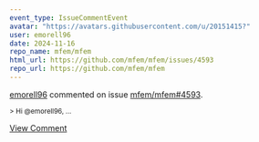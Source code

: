 ```yaml
---
event_type: IssueCommentEvent
avatar: "https://avatars.githubusercontent.com/u/20151415?"
user: emorell96
date: 2024-11-16
repo_name: mfem/mfem
html_url: https://github.com/mfem/mfem/issues/4593
repo_url: https://github.com/mfem/mfem
---
```


<a href='https://github.com/emorell96' target='_blank'>emorell96</a> commented on issue <a href='https://github.com/mfem/mfem/issues/4593' target='_blank'>mfem/mfem#4593</a>.

<small>> Hi @emorell96,...</small>

<a href='https://github.com/mfem/mfem/issues/4593' target='_blank'>View Comment</a>